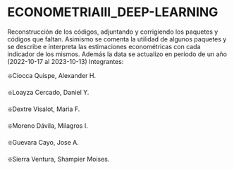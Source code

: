 # ECONOMETRIAIII_DEEP-LEARNING
Reconstrucción de los códigos, adjuntando y corrigiendo los paquetes y códigos que faltan. Asimismo se comenta la utilidad de algunos paquetes y se describe e interpreta las estimaciones econométricas con cada indicador de los mismos. Además la data se actualizo en período de un año (2022-10-17 al 2023-10-13)
Integrantes:

❇️Ciocca Quispe, Alexander H.

❇️Loayza Cercado, Daniel Y.

❇️Dextre Visalot, Maria F.

❇️Moreno Dávila, Milagros I.

❇️Guevara Cayo, Jose A.

❇️Sierra Ventura, Shampier Moises.

